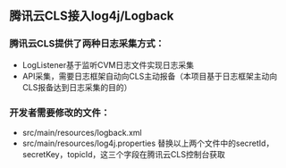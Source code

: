 
## 腾讯云CLS接入log4j/Logback


### 腾讯云CLS提供了两种日志采集方式：
- LogListener基于监听CVM日志文件实现日志采集
- API采集，需要日志框架自动向CLS主动报备（本项目基于日志框架主动向CLS报备达到日志采集的目的）

### 开发者需要修改的文件：
- src/main/resources/logback.xml
- src/main/resources/log4j.properties
替换以上两个文件中的secretId，secretKey，topicId，这三个字段在腾讯云CLS控制台获取


